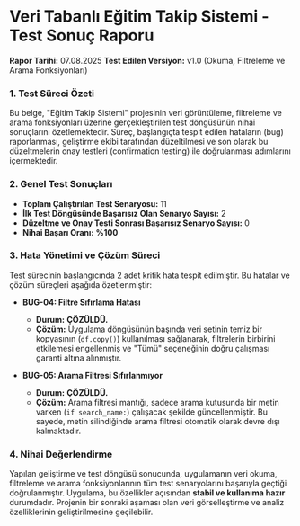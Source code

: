 # Veri Tabanlı Eğitim Takip Sistemi - Test Sonuç Raporu   
**Rapor Tarihi:** 07.08.2025
**Test Edilen Versiyon:** v1.0 (Okuma, Filtreleme ve Arama Fonksiyonları)

### 1. Test Süreci Özeti

Bu belge, "Eğitim Takip Sistemi" projesinin veri görüntüleme, filtreleme ve arama fonksiyonları üzerine gerçekleştirilen test döngüsünün nihai sonuçlarını özetlemektedir. Süreç, başlangıçta tespit edilen hataların (bug) raporlanması, geliştirme ekibi tarafından düzeltilmesi ve son olarak bu düzeltmelerin onay testleri (confirmation testing) ile doğrulanması adımlarını içermektedir.

### 2. Genel Test Sonuçları

*   **Toplam Çalıştırılan Test Senaryosu:** 11
*   **İlk Test Döngüsünde Başarısız Olan Senaryo Sayısı:** 2
*   **Düzeltme ve Onay Testi Sonrası Başarısız Senaryo Sayısı:** 0
*   **Nihai Başarı Oranı:** **%100**

### 3. Hata Yönetimi ve Çözüm Süreci

Test sürecinin başlangıcında 2 adet kritik hata tespit edilmiştir. Bu hatalar ve çözüm süreçleri aşağıda özetlenmiştir:

*   **BUG-04: Filtre Sıfırlama Hatası**
    *   **Durum:** **ÇÖZÜLDÜ.**
    *   **Çözüm:** Uygulama döngüsünün başında veri setinin temiz bir kopyasının (`df.copy()`) kullanılması sağlanarak, filtrelerin birbirini etkilemesi engellenmiş ve "Tümü" seçeneğinin doğru çalışması garanti altına alınmıştır.

*   **BUG-05: Arama Filtresi Sıfırlanmıyor**
    *   **Durum:** **ÇÖZÜLDÜ.**
    *   **Çözüm:** Arama filtresi mantığı, sadece arama kutusunda bir metin varken (`if search_name:`) çalışacak şekilde güncellenmiştir. Bu sayede, metin silindiğinde arama filtresi otomatik olarak devre dışı kalmaktadır.

### 4. Nihai Değerlendirme

Yapılan geliştirme ve test döngüsü sonucunda, uygulamanın veri okuma, filtreleme ve arama fonksiyonlarının tüm test senaryolarını başarıyla geçtiği doğrulanmıştır. Uygulama, bu özellikler açısından **stabil ve kullanıma hazır** durumdadır. Projenin bir sonraki aşaması olan veri görselleştirme ve analiz özelliklerinin geliştirilmesine geçilebilir.